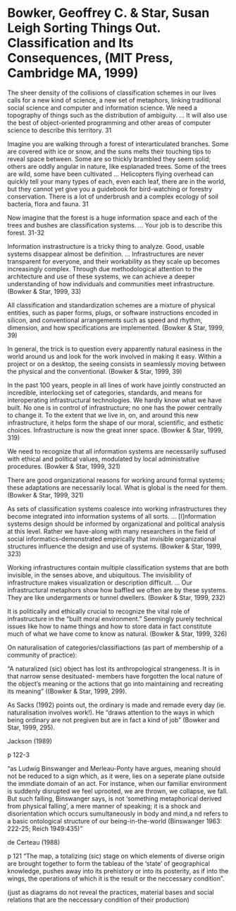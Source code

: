 # Bowker, Geoffrey C. & Star, Susan Leigh Sorting Things Out. Classification and Its Consequences, (MIT Press, Cambridge MA, 1999)

The sheer density of the collisions of classification schemes in our lives calls for a new kind of science, a new set of metaphors, linking traditional social science and computer and information science. We need a topography of things such as the distribution of ambiguity.  ...  It will also use the best of object-oriented programming and other areas of computer science to describe this territory. 31

Imagine you are walking through a forest of interarticulated branches. Some are covered with ice or snow, and the suns melts their touching tips to reveal space between. Some are so thickly brambled they seem solid; others are oddly angular in nature, like esplanaded trees.  Some of the trees are wild, some have been cultivated ... Helicopters flying overhead can quickly tell your many types of each, even each leaf, there are in the world, but they cannot yet give you a guidebook for bird-watching or forestry conservation. There is a lot of underbrush and a complex ecology of soil bacteria, flora and fauna. 31

Now imagine that the forest is a huge information space and each of the trees and bushes are classification systems.  ... Your job is to describe this forest. 31-32

Information instrastructure is a tricky thing to analyze. Good, usable systems disappear almost be definition. ...
Infrastructures are never transparent for everyone, and their workability as they scale up becomes increasingly complex. Through due methodological attention to the architecture and use of these systems, we can achieve a deeper understanding of how individuals and communities meet infrastructure. (Bowker & Star, 1999, 33)

All classification and standardization schemes are a mixture of physical entities, such as paper forms, plugs, or software instructions encoded in silicon, and conventional arrangements such as speed and rhythm, dimension, and how specifications are implemented. (Bowker & Star, 1999, 39)

In general, the trick is to question every apparently natural easiness in the world around us and look for the work involved in making it easy. Within a  project or on a desktop, the seeing consists in seamlessly moving between the physical and the conventional. (Bowker & Star, 1999, 39)

In the past 100 years, people in all lines of work have jointly constructed an incredible, interlocking set of categories, standards, and means for interoperating infrastructural technologies. We hardly know what we have built. No one is in control of infrastructure; no one has the power centrally to change it. To the extent that we live in, on, and around this new infrastructure, it helps form the shape of our moral, scientific, and esthetic choices. Infrastructure is now the great inner space. (Bowker & Star, 1999, 319)

We need to recognize that all information systems are necessarily suffused with ethical and political values, modulated by local administrative procedures. (Bowker & Star, 1999, 321)

There are good organizational reasons for working around formal systems; these adaptations are necessarily local. What is global is the need for them. (Bowker & Star, 1999, 321)

As sets of classification systems coalesce into working infrastructures they become integrated into information systems of all sorts. ... [I]nformation systems design should be informed by organizational and political analysis at this level. Rather we have-along with many researchers in the field of social informatics-demonstrated empirically that invisible organizational structures influence the design and use of systems. (Bowker & Star, 1999, 323)

Working infrastructures contain multiple classification systems that are both invisible, in the senses above, and ubiquitous. The invisibility of infrastructure makes visualization or description difficult. ... Our infrastructural metaphors show how baffled we often are by these systems. They are like undergarments or tunnel dwellers. (Bowker & Star, 1999, 232)

It is politically and ethically crucial to recognize the vital role of infrastructure in the “built moral environment.” Seemingly purely technical issues like how to name things and how to store data in fact constitute much of what we have come to know as natural. (Bowker & Star, 1999, 326)


On naturalisation of categories/classifiactions (as part of membership of a community of practice):

“A naturalized (sic) object has lost its anthropological strangeness. It is in that narrow sense desituated- members have forgotten the local nature of the object’s meaning or the actions that go into maintaining and recreating its meaning” ((Bowker & Star, 1999,  299).

As Sacks (1992) points out, the ordinary is made and remade every day (ie. naturalisation involves work!). He “draws attention to the ways in which being ordinary are not pregiven but are in fact a kind of job” (Bowker and Star, 1999, 295).


Jackson (1989)

p 122-3

“as Ludwig Binswanger and Merleau-Ponty have argues, meaning should not be reduced to a sign which, as it were, lies on a seperate plane outside the immdiate domain of an act. For instance, when our familiar environment is suddenly disrupted we feel uprooted, we are thrown, we collapse, we fall. But such falling, Binswanger says, is not ‘something metaphorical derived from physical falling’, a mere manner of speaking; it is a shock and disorientation which occurs sumultaneously in body and mind,a nd refers to a basic ontological structure of our being-in-the-world (Binswanger 1963: 222-25; Reich 1949:435)” 


de Certeau (1988)

p 121 “The map, a totalizing (sic) stage on which elements of diverse origin are brought together to form the tableau of the ‘state’ of geographical knowledge, pushes away into its prehistory or into its posterity, as if into the wings, the operations of which it is the result or the neccessary condition”. 

(just as diagrams do not reveal the practices, material bases and social relations that are the neccessary condition of their production)

